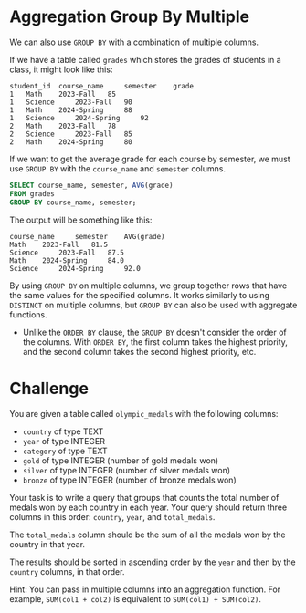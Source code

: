 # Aggregation Group By Multiple

We can also use `GROUP BY` with a combination of multiple columns.

If we have a table called `grades` which stores the grades of students in a class, it might look like this:
```
student_id 	course_name 	semester 	grade
1 	Math 	2023-Fall 	85
1 	Science 	2023-Fall 	90
1 	Math 	2024-Spring 	88
1 	Science 	2024-Spring 	92
2 	Math 	2023-Fall 	78
2 	Science 	2023-Fall 	85
2 	Math 	2024-Spring 	80
```

If we want to get the average grade for each course by semester, we must use `GROUP BY` with the `course_name` and `semester` columns.

```sql
SELECT course_name, semester, AVG(grade)
FROM grades
GROUP BY course_name, semester;
```

The output will be something like this:
```
course_name 	semester 	AVG(grade)
Math 	2023-Fall 	81.5
Science 	2023-Fall 	87.5
Math 	2024-Spring 	84.0
Science 	2024-Spring 	92.0
```

By using `GROUP BY` on multiple columns, we group together rows that have the same values for the specified columns. It works similarly to using `DISTINCT` on multiple columns, but `GROUP BY` can also be used with aggregate functions.

- Unlike the `ORDER BY` clause, the `GROUP BY` doesn't consider the order of the columns. With `ORDER BY`, the first column takes the highest priority, and the second column takes the second highest priority, etc.

# Challenge

You are given a table called `olympic_medals` with the following columns:

- `country` of type TEXT
- `year` of type INTEGER
- `category` of type TEXT
- `gold` of type INTEGER (number of gold medals won)
- `silver` of type INTEGER (number of silver medals won)
- `bronze` of type INTEGER (number of bronze medals won)

Your task is to write a query that groups that counts the total number of medals won by each country in each year. Your query should return three columns in this order: `country`, `year`, and `total_medals`.

The `total_medals` column should be the sum of all the medals won by the country in that year.

The results should be sorted in ascending order by the `year` and then by the `country` columns, in that order.

Hint: You can pass in multiple columns into an aggregation function. For example, `SUM(col1 + col2)` is equivalent to `SUM(col1) + SUM(col2)`.
